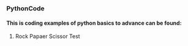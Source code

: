 ### PythonCode

#### This is coding examples of python basics to advance can be found:

1) Rock Papaer Scissor Test

